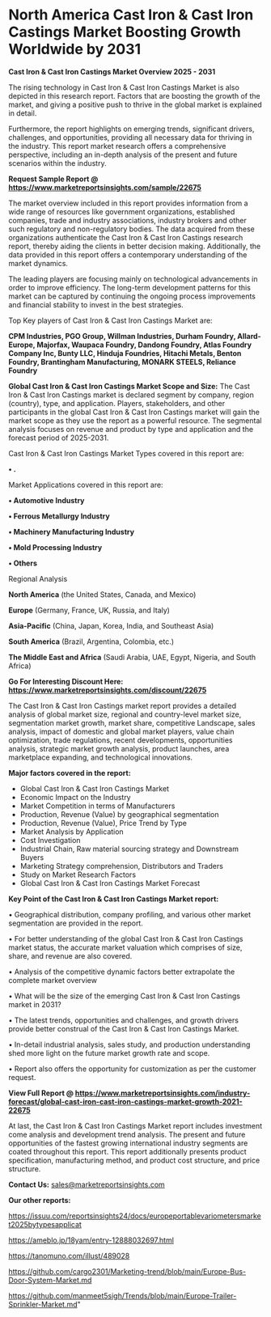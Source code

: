# North America Cast Iron & Cast Iron Castings Market Boosting Growth Worldwide by 2031

<Strong> Cast Iron & Cast Iron Castings Market Overview 2025 - 2031</strong>

The rising technology in Cast Iron & Cast Iron Castings Market is also depicted in this research report. Factors that are boosting the growth of the market, and giving a positive push to thrive in the global market is explained in detail.

Furthermore, the report highlights on emerging trends, significant drivers, challenges, and opportunities, providing all necessary data for thriving in the industry. This report market research offers a comprehensive perspective, including an in-depth analysis of the present and future scenarios within the industry.

<strong>Request Sample Report @ <a href=https://www.marketreportsinsights.com/sample/22675>https://www.marketreportsinsights.com/sample/22675</a></strong>

The market overview included in this report provides information from a wide range of resources like government organizations, established companies, trade and industry associations, industry brokers and other such regulatory and non-regulatory bodies. The data acquired from these organizations authenticate the Cast Iron & Cast Iron Castings research report, thereby aiding the clients in better decision making. Additionally, the data provided in this report offers a contemporary understanding of the market dynamics.

The leading players are focusing mainly on technological advancements in order to improve efficiency. The long-term development patterns for this market can be captured by continuing the ongoing process improvements and financial stability to invest in the best strategies.

Top Key players of Cast Iron & Cast Iron Castings Market are:

<strong>CPM Industries, PGO Group, Willman Industries, Durham Foundry, Allard-Europe, Majorfax, Waupaca Foundry, Dandong Foundry, Atlas Foundry Company Inc, Bunty LLC, Hinduja Foundries, Hitachi Metals, Benton Foundry, Brantingham Manufacturing, MONARK STEELS, Reliance Foundry</strong>

<strong><b>Global Cast Iron & Cast Iron Castings Market Scope and Size:</b></strong>
The Cast Iron & Cast Iron Castings market is declared segment by company, region (country), type, and application. Players, stakeholders, and other participants in the global Cast Iron & Cast Iron Castings market will gain the market scope as they use the report as a powerful resource. The segmental analysis focuses on revenue and product by type and application and the forecast period of 2025-2031.

Cast Iron & Cast Iron Castings Market Types covered in this report are:

<strong>• .</strong>

Market Applications covered in this report are:

<strong>• Automotive Industry

• Ferrous Metallurgy Industry

• Machinery Manufacturing Industry

• Mold Processing Industry

• Others</strong> 

Regional Analysis

<strong>North America</strong> (the United States, Canada, and Mexico)

<strong>Europe</strong> (Germany, France, UK, Russia, and Italy)

<strong>Asia-Pacific</strong> (China, Japan, Korea, India, and Southeast Asia)

<strong>South America</strong> (Brazil, Argentina, Colombia, etc.)

<strong>The Middle East and Africa</strong> (Saudi Arabia, UAE, Egypt, Nigeria, and South Africa)

<strong>Go For Interesting Discount Here: <a href=https://www.marketreportsinsights.com/discount/22675>https://www.marketreportsinsights.com/discount/22675</a></strong>

The Cast Iron & Cast Iron Castings market report provides a detailed analysis of global market size, regional and country-level market size, segmentation market growth, market share, competitive Landscape, sales analysis, impact of domestic and global market players, value chain optimization, trade regulations, recent developments, opportunities analysis, strategic market growth analysis, product launches, area marketplace expanding, and technological innovations.

<strong><b>Major factors covered in the report:</b></strong>
<ul>
  <li>Global Cast Iron & Cast Iron Castings Market </li>
  <li>Economic Impact on the Industry</li>
  <li>Market Competition in terms of Manufacturers</li>
  <li>Production, Revenue (Value) by geographical segmentation</li>
  <li>Production, Revenue (Value), Price Trend by Type</li>
  <li>Market Analysis by Application</li>
  <li>Cost Investigation</li>
  <li>Industrial Chain, Raw material sourcing strategy and Downstream Buyers</li>
  <li>Marketing Strategy comprehension, Distributors and Traders</li>
  <li>Study on Market Research Factors</li>
  <li>Global Cast Iron & Cast Iron Castings Market Forecast</li>
</ul>

<strong><b>Key Point of the Cast Iron & Cast Iron Castings Market report:</b></strong>

• Geographical distribution, company profiling, and various other market segmentation are provided in the report.

• For better understanding of the global Cast Iron & Cast Iron Castings market status, the accurate market valuation which comprises of size, share, and revenue are also covered.

• Analysis of the competitive dynamic factors better extrapolate the complete market overview

• What will be the size of the emerging Cast Iron & Cast Iron Castings market in 2031?

• The latest trends, opportunities and challenges, and growth drivers provide better construal of the Cast Iron & Cast Iron Castings Market.

• In-detail industrial analysis, sales study, and production understanding shed more light on the future market growth rate and scope.

• Report also offers the opportunity for customization as per the customer request.

<strong><b>View Full Report @ <a href=https://www.marketreportsinsights.com/industry-forecast/global-cast-iron-cast-iron-castings-market-growth-2021-22675>https://www.marketreportsinsights.com/industry-forecast/global-cast-iron-cast-iron-castings-market-growth-2021-22675</a></b></strong>


At last, the Cast Iron & Cast Iron Castings Market report includes investment come analysis and development trend analysis. The present and future opportunities of the fastest growing international industry segments are coated throughout this report. This report additionally presents product specification, manufacturing method, and product cost structure, and price structure.

<strong>Contact Us:</strong>
sales@marketreportsinsights.com

<strong>Our other reports:</strong>

<a href=https://issuu.com/reportsinsights24/docs/europeportablevariometersmarket2025bytypesapplicat>https://issuu.com/reportsinsights24/docs/europeportablevariometersmarket2025bytypesapplicat</a>

<a href=https://ameblo.jp/18yam/entry-12888032697.html>https://ameblo.jp/18yam/entry-12888032697.html</a>

<a href=https://tanomuno.com/illust/489028>https://tanomuno.com/illust/489028</a>

<a href=https://github.com/cargo2301/Marketing-trend/blob/main/Europe-Bus-Door-System-Market.md>https://github.com/cargo2301/Marketing-trend/blob/main/Europe-Bus-Door-System-Market.md</a>

<a href=https://github.com/manmeet5sigh/Trends/blob/main/Europe-Trailer-Sprinkler-Market.md>https://github.com/manmeet5sigh/Trends/blob/main/Europe-Trailer-Sprinkler-Market.md</a>"
